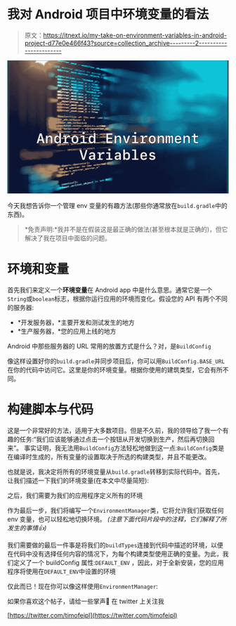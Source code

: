 # 我对 Android 项目中环境变量的看法

> 原文：<https://itnext.io/my-take-on-environment-variables-in-android-project-d77e0e466f43?source=collection_archive---------2----------------------->

![](img/688479f2cc9fba21a95bce225d256141.png)

今天我想告诉你一个管理 env 变量的有趣方法(那些你通常放在`build.gradle`中的东西)。

> *免责声明:*我并不是在假装这是最正确的做法(甚至根本就是正确的)，但它解决了我在项目中面临的问题。

# 环境和变量

首先我们来定义一个**环境变量**在 Android app 中是什么意思。通常它是一个`String`或`boolean`标志，根据你运行应用的环境而变化。假设您的 API 有两个不同的服务器:

*   *开发服务器，*主要开发和测试发生的地方
*   *生产服务器，*您的应用上线的地方

Android 中那些服务器的 URL 常用的放置方式是什么？对，是`BuildConfig`

像这样设置好你的`build.gradle`并同步项目后，你可以用`BuildConfig.BASE_URL`在你的代码中访问它。这里是你的环境变量。根据你使用的建筑类型，它会有所不同。

# 构建脚本与代码

这是一个非常好的方法，适用于大多数项目。但是不久前，我的领导给了我一个有趣的任务:“我们应该能够通过点击一个按钮从开发切换到生产，然后再切换回来”。
事实证明，我无法用`BuildConfig`方法轻松地做到这一点:`BuildConfig`类是在编译时生成的，所有变量的设置取决于所选的构建类型，并且不能更改。

也就是说，我决定将所有的环境变量从`build.gradle`转移到实际代码中。首先，让我们描述一下我们的环境变量(在本文中尽量简短):

之后，我们需要为我们的应用程序定义所有的环境

作为最后一步，我们将编写一个`EnvironmentManager`类，它将允许我们获取任何 env 变量，也可以轻松地切换环境。
*(注意下面代码片段中的注释，它们解释了所发生的事情👍)*

我们需要做的最后一件事是将我们的`buildTypes`连接到代码中描述的环境，以便在代码中没有选择任何内容的情况下，为每个构建类型使用正确的变量。为此，我们定义了一个 buildConfig 属性:`DEFAULT_ENV`
，因此，对于全新安装，您的应用程序将使用在`DEFAULT_ENV`中设置的环境

仅此而已！现在你可以像这样使用`EnvironmentManager`:

如果你喜欢这个帖子，请给一些掌声👏
在 twitter 上关注我

[https://twitter.com/timofeipl](https://twitter.com/timofeipl)